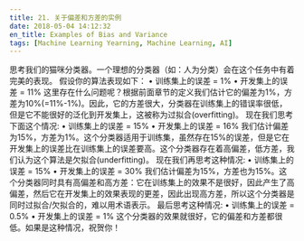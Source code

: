 ```yaml
---
title: 21. 关于偏差和方差的实例
date: 2018-05-04 14:12:32
en_title: Examples of Bias and Variance
tags: [Machine Learning Yearning, Machine Learning, AI]
---
```


思考我们的猫咪分类器。一个理想的分类器（如：人为分类）会在这个任务中有着完美的表现。
假设你的算法表现如下：
• 训练集上的误差 = 1%
• 开发集上的误差 = 11%
这里存在什么问题呢？根据前面章节的定义我们估计它的偏差为1%，方差为10%(=11%-1%)。因此，它的方差很大，分类器在训练集上的错误率很低，但是它不能很好的泛化到开发集上，这被称为过拟合(overfitting)。
现在我们思考下面这个情况:
• 训练集上的误差 = 15%
• 开发集上的误差 = 16%
我们估计偏差为15%，方差为1%。这个分类器适用于训练集，虽然存在15%的误差，但是它在开发集上的误差比在训练集上的误差要高。这个分类器存在着高偏差，低方差，我们认为这个算法是欠拟合(underfitting)。
现在我们再思考这种情况:
• 训练集上的误差 = 15%
• 开发集上的误差 = 30%
我们估计偏差为15%，方差也为15%。这个分类器同时具有高偏差和高方差：它在训练集上的效果不是很好，因此产生了高偏差，然后它在开发集上的效果表现的更差，因此出现高方差，所以这个分类器是同时过拟合/欠拟合的，难以用术语表示。 
最后思考这种情况:
• 训练集上的误差 = 0.5%
• 开发集上的误差 = 1%
这个分类器的效果就很好，它的偏差和方差都很低。如果是这种情况，祝贺你！